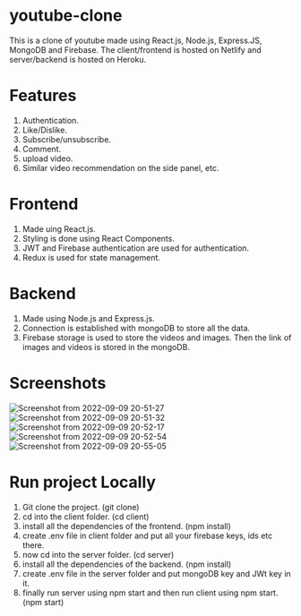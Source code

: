 # youtube-clone

This is a clone of youtube made using React.js, Node.js, Express.JS, MongoDB and Firebase.
The client/frontend is hosted on Netlify and server/backend is hosted on Heroku.

# Features
1. Authentication.
2. Like/Dislike.
3. Subscribe/unsubscribe.
4. Comment.
5. upload video.
6. Similar video recommendation on the side panel, etc.

# Frontend 
1. Made uing React.js.
2. Styling is done using React Components.
3. JWT and Firebase authentication are used for authentication.
4. Redux is used for state management.

# Backend
1. Made using Node.js and Express.js.
2. Connection is established with mongoDB to store all the data.
3. Firebase storage is used to store the videos and images. Then the link of images and videos is stored in the mongoDB.

# Screenshots
![Screenshot from 2022-09-09 20-51-27](https://user-images.githubusercontent.com/62903302/189466356-9e161eec-efe8-4efe-aebe-f5f2fc913580.png)
![Screenshot from 2022-09-09 20-51-32](https://user-images.githubusercontent.com/62903302/189466369-0f9d3644-0f1e-404a-b44b-907ab8be079b.png)
![Screenshot from 2022-09-09 20-52-17](https://user-images.githubusercontent.com/62903302/189466378-701ea3f3-9b92-43cd-bede-7841aef22026.png)
![Screenshot from 2022-09-09 20-52-54](https://user-images.githubusercontent.com/62903302/189466382-da7af44c-f8b3-4f66-a338-8b06257a936d.png)![Screenshot from 2022-09-09 20-55-05](https://user-images.githubusercontent.com/62903302/189466384-ffda46b6-dc6f-4550-bc5a-af7f65ea2dd3.png)

# Run project Locally
1. Git clone the project. (git clone)
2. cd into the client folder. (cd client)
3. install all the dependencies of the frontend. (npm install)
4. create .env file in client folder and put all your firebase keys, ids etc there.
5. now cd into the server folder. (cd server)
6. install all the dependencies of the backend. (npm install)
7. create .env file in the server folder and put mongoDB key and JWt key in it.
8. finally run server using npm start and then run client using npm start. (npm start)

